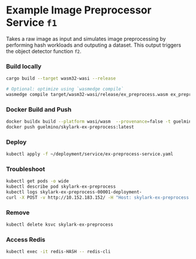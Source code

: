 # Example Image Preprocessor Service `f1`
Takes a raw image as input and simulates image preprocessing by performing hash workloads and outputing a dataset.
This output triggers the object detector function `f2`.

### Build locally
```bash
cargo build --target wasm32-wasi --release

# Optional: optimize using `wasmedge compile`
wasmedge compile target/wasm32-wasi/release/ex_preprocess.wasm ex_preprocess.wasm
```

### Docker Build and Push
```bash
docker buildx build --platform wasi/wasm  --provenance=false -t guelmino/skylark-ex-preprocess:latest .
docker push guelmino/skylark-ex-preprocess:latest
```
### Deploy
```bash
kubectl apply -f ~/deployment/service/ex-preprocess-service.yaml
```
### Troubleshoot
```bash
kubectl get pods -o wide
kubectl describe pod skylark-ex-preprocess
kubectl logs skylark-ex-preprocess-00001-deployment-
curl -X POST -v http://10.152.183.152/ -H "Host: skylark-ex-preprocess.default.svc.cluster.local" -d "skldfjerg"

```
### Remove
```bash
kubectl delete ksvc skylark-ex-preprocess
```
### Access Redis
```bash
kubectl exec -it redis-HASH -- redis-cli
```


